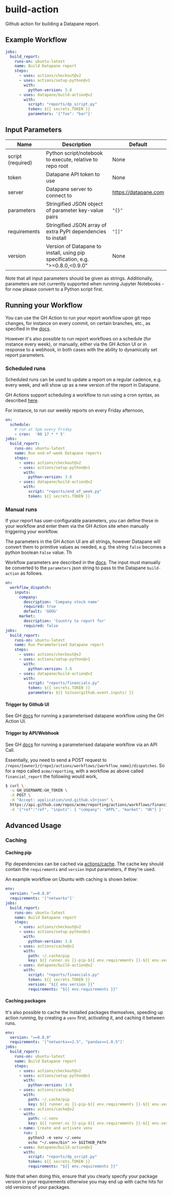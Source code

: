 # build-action

Github action for building a Datapane report.

## Example Workflow

```yaml
jobs:
  build_report:
    runs-on: ubuntu-latest
    name: Build Datapane report
    steps:
      - uses: actions/checkout@v2
      - uses: actions/setup-python@v1
        with:
          python-version: 3.8
      - uses: datapane/build-action@v2
        with:
          script: "reports/dp_script.py"
          token: ${{ secrets.TOKEN }}
          parameters: '{"foo": "bar"}'
```

## Input Parameters

| Name | Description | Default | 
|--|--|--|
| script (required) | Python script/notebook to execute, relative to repo root  | None |
| token | Datapane API token to use | None |
| server | Datapane server to connect to | https://datapane.com |
| parameters | Stringified JSON object of parameter key-value pairs | `"{}"`
| requirements | Stringified JSON array of extra PyPI dependencies to install | `"[]"`
| version | Version of Datapane to install, using pip specification, e.g. ">=0.8.0,<0.9.0" | None

Note that all input parameters should be given as strings. Additionally, parameters are not currently supported when running Jupyter Notebooks - for now please convert to a Python script first.


## Running your Workflow

You can use the GH Action to run your report workflow upon git repo changes, for instance on every commit, on certain branches, etc., as specified in the [docs]().

However it's also possible to run report workflows on a schedule (for instance every week), or manually, either via the GH Action UI or in response to a webhook, in both cases with the ability to dynamically set report parameters.


### Scheduled runs

Scheduled runs can be used to update a report on a regular cadence, e.g. every week, and will show up as a new version of the report in Datapane.

GH Actions support scheduling a workflow to run using a cron syntax, as described [here](https://docs.github.com/en/free-pro-team@latest/actions/reference/events-that-trigger-workflows#scheduled-events).

For instance, to run our weekly reports on every Friday afternoon,

```yaml
on:
  schedule:
    # run at 5pm every Friday
    - cron:  '00 17 * * 5'
jobs:
  build_report:
    runs-on: ubuntu-latest
    name: Run end-of-week Datapane reports
    steps:
      - uses: actions/checkout@v2
      - uses: actions/setup-python@v1
        with:
          python-version: 3.8
      - uses: datapane/build-action@v2
        with:
          script: "reports/end_of_week.py"
          token: ${{ secrets.TOKEN }}
```


### Manual runs


If your report has user-configurable parameters, you can define these in your workflow and enter them via the GH Action site when manually triggering your workflow.

The parameters in the GH Action UI are all strings, however Datapane will convert them to primitive values as needed, e.g. the string `false` becomes a python boolean `False` value. Th

Workflow parameters are described in the [docs](https://docs.github.com/en/free-pro-team@latest/actions/reference/events-that-trigger-workflows#workflow_dispatch). The input must manually be converted to the `parameters` json string to pass to the Datapane `build-action` as follows.


```yaml
on:
  workflow_dispatch:
    inputs:
      company:
        description: 'Company stock name'
        required: true
        default: 'GOOG'
      market:
        description: 'Country to report for'
        required: false
jobs:
  build_report:
    runs-on: ubuntu-latest
    name: Run Parameterised Datapane report
    steps:
      - uses: actions/checkout@v2
      - uses: actions/setup-python@v1
        with:
          python-version: 3.8
      - uses: datapane/build-action@v2
        with:
          script: "reports/financials.py"
          token: ${{ secrets.TOKEN }}
          parameters: ${{ toJson(github.event.inputs) }}
```

#### Trigger by Github UI

See GH [docs](https://docs.github.com/en/free-pro-team@latest/actions/managing-workflow-runs/manually-running-a-workflow#running-a-workflow-on-github) for running a parameterised datapane workflow using the GH Action UI.


#### Trigger by API/Webhook

See GH [docs](https://docs.github.com/en/free-pro-team@latest/rest/reference/actions#create-a-workflow-dispatch-event) for running a parameterised datapane workflow via an API Call.

Essentially, you need to send a POST request to `/repos/{owner}/{repo}/actions/workflows/{workflow_name}/dispatches`. So for a repo called `acme/reporting`, with a workflow as above called `financial_report` the following would work,

```bash
$ curl \
  -u GH_USERNAME:GH_TOKEN \
  -X POST \
  -H "Accept: application/vnd.github.v3+json" \
  https://api.github.com/repos/acme/reporting/actions/workflows/financial_report/dispatches \
  -d '{"ref":"ref", "inputs": { "company": "APPL", "market": "UK"} }'
```

## Advanced Usage

### Caching

#### Caching pip

Pip dependencies can be cached via [actions/cache](https://docs.github.com/en/free-pro-team@latest/actions/guides/building-and-testing-python#caching-dependencies).
The cache key should contain the `requirements` and `version` input parameters, if they're used. 

An example workflow on Ubuntu with caching is shown below:

```yaml
env:
  version: "==0.8.0"
  requirements: '["networkx"]'
jobs:
  build_report:
    runs-on: ubuntu-latest
    name: Build Datapane report
    steps:
      - uses: actions/checkout@v2
      - uses: actions/setup-python@v1
        with:
          python-version: 3.8
      - uses: actions/cache@v2
        with:
          path: ~/.cache/pip
          key: ${{ runner.os }}-pip-${{ env.requirements }}-${{ env.version }}
      - uses: datapane/build-action@v2
        with:
          script: "reports/financials.py"
          token: ${{ secrets.TOKEN }}
          version: "${{ env.version }}"
          requirements: "${{ env.requirements }}"
```


#### Caching packages

It's also possible to cache the installed packages themselves, speeding up action running, by creating a `venv` first, activating it, and caching it between runs.

```yaml
env:
  version: "==0.8.0"
  requirements: '["networkx==2.5", "pandas==1.0.5"]'
jobs:
  build_report:
    runs-on: ubuntu-latest
    name: Build Datapane report
    steps:
      - uses: actions/checkout@v2
      - uses: actions/setup-python@v1
        with:
          python-version: 3.8
      - uses: actions/cache@v2
        with:
          path: ~/.cache/pip
          key: ${{ runner.os }}-pip-${{ env.requirements }}-${{ env.version }}
      - uses: actions/cache@v2
        with:
          path: ~/.venv
          key: ${{ runner.os }}-pip-${{ env.requirements }}-${{ env.version }}
      - name: Create and activate venv
        run: |
          python3 -m venv ~/.venv
          echo "~/.venv/bin" >> $GITHUB_PATH
      - uses: datapane/build-action@v2
        with:
          script: "reports/dp_script.py"
          token: ${{ secrets.TOKEN }}
          requirements: "${{ env.requirements }}"
```

Note that when doing this, ensure that you clearly specify your package version in your requirements otherwise you may end up with cache hits for old versions of your packages.
